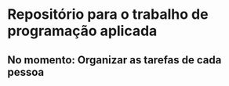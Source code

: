 # Repositório para o trabalho de programação aplicada

## No momento: Organizar as tarefas de cada pessoa
